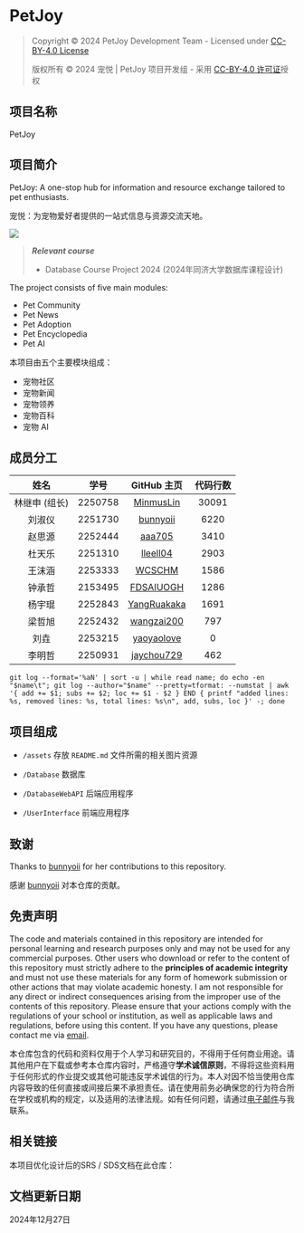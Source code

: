 # PetJoy

> Copyright © 2024 PetJoy Development Team - Licensed under [CC-BY-4.0 License](LICENSE)
>
> 版权所有 © 2024 宠悦 | PetJoy 项目开发组 - 采用 [CC-BY-4.0 许可证](LICENSE)授权

## 项目名称

PetJoy

## 项目简介

PetJoy: A one-stop hub for information and resource exchange tailored to pet enthusiasts.

宠悦：为宠物爱好者提供的一站式信息与资源交流天地。

![](assets/Logo.png)

> ***Relevant course***
> * Database Course Project 2024 (2024年同济大学数据库课程设计)

The project consists of five main modules:

* Pet Community
* Pet News
* Pet Adoption
* Pet Encyclopedia
* Pet AI

本项目由五个主要模块组成：

* 宠物社区
* 宠物新闻
* 宠物领养
* 宠物百科
* 宠物 AI

## 成员分工

| 姓名 | 学号 | GitHub 主页 | 代码行数 |
| :---: | :---: | :---: | :---: |
| 林继申 (组长) | 2250758 | [MinmusLin](https://github.com/MinmusLin) | 30091 |
| 刘淑仪 | 2251730 | [bunnyoii](https://github.com/bunnyoii) | 6220 |
| 赵思源 | 2252444 | [aaa705](https://github.com/aaa705) | 3410 |
| 杜天乐 | 2251310 | [lleell04](https://github.com/lleell04) | 2903 |
| 王沫涵 | 2253333 | [WCSCHM](https://github.com/WCSCHM) | 1586 |
| 钟承哲 | 2153495 | [FDSAIUOGH](https://github.com/FDSAIUOGH) | 1286 |
| 杨宇琨 | 2252843 | [YangRuakaka](https://github.com/YangRuakaka) | 1691 |
| 梁哲旭 | 2252432 | [wangzai200](https://github.com/wangzai200) | 797 |
| 刘垚 | 2253215 | [yaoyaolove](https://github.com/yaoyaolove) | 0 |
| 李明哲 | 2250931 | [jaychou729](https://github.com/jaychou729) | 462 |

```
git log --format='%aN' | sort -u | while read name; do echo -en "$name\t"; git log --author="$name" --pretty=tformat: --numstat | awk '{ add += $1; subs += $2; loc += $1 - $2 } END { printf "added lines: %s, removed lines: %s, total lines: %s\n", add, subs, loc }' -; done
```

## 项目组成

* `/assets`
存放 `README.md` 文件所需的相关图片资源

* `/Database`
数据库

* `/DatabaseWebAPI`
后端应用程序

* `/UserInterface`
前端应用程序

## 致谢

Thanks to [bunnyoii](https://github.com/bunnyoii) for her contributions to this repository.

感谢 [bunnyoii](https://github.com/bunnyoii) 对本仓库的贡献。

## 免责声明

The code and materials contained in this repository are intended for personal learning and research purposes only and may not be used for any commercial purposes. Other users who download or refer to the content of this repository must strictly adhere to the **principles of academic integrity** and must not use these materials for any form of homework submission or other actions that may violate academic honesty. I am not responsible for any direct or indirect consequences arising from the improper use of the contents of this repository. Please ensure that your actions comply with the regulations of your school or institution, as well as applicable laws and regulations, before using this content. If you have any questions, please contact me via [email](mailto:minmuslin@outlook.com).

本仓库包含的代码和资料仅用于个人学习和研究目的，不得用于任何商业用途。请其他用户在下载或参考本仓库内容时，严格遵守**学术诚信原则**，不得将这些资料用于任何形式的作业提交或其他可能违反学术诚信的行为。本人对因不恰当使用仓库内容导致的任何直接或间接后果不承担责任。请在使用前务必确保您的行为符合所在学校或机构的规定，以及适用的法律法规。如有任何问题，请通过[电子邮件](mailto:minmuslin@outlook.com)与我联系。

## 相关链接

本项目优化设计后的SRS / SDS文档在此仓库：[](https://github.com/bunnyoii/Systems_Analysis_and_Design_2022)

## 文档更新日期

2024年12月27日
